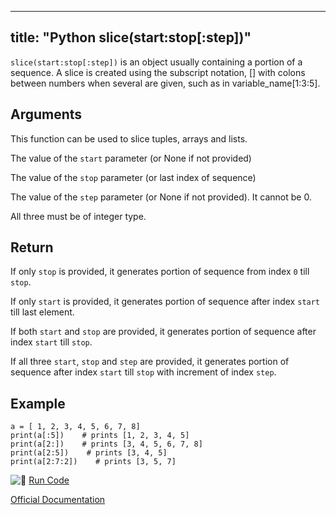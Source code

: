 
---
title: "Python slice(start:stop[:step])"
---

`slice(start:stop[:step])` is an object usually containing a portion of a sequence. A slice is created using the subscript notation, [] with colons between numbers when several are given, such as in variable_name[1:3:5].

## Arguments

This function can be used to slice tuples, arrays and lists.

The value of the `start` parameter (or None if not provided)

The value of the `stop` parameter (or last index of sequence)

The value of the `step` parameter (or None if not provided). It cannot be 0.

All three must be of integer type.

## Return

If only `stop` is provided, it generates portion of sequence from index `0` till `stop`.

If only `start` is provided, it generates portion of sequence after index `start` till last element.

If both `start` and `stop` are provided, it generates portion of sequence after index `start` till `stop`.

If all three `start`, `stop` and `step` are provided, it generates portion of sequence after index `start` till `stop` with increment of index `step`.

## Example

    a = [ 1, 2, 3, 4, 5, 6, 7, 8]
    print(a[:5])    # prints [1, 2, 3, 4, 5]
    print(a[2:])    # prints [3, 4, 5, 6, 7, 8]
    print(a[2:5])    # prints [3, 4, 5]
    print(a[2:7:2])    # prints [3, 5, 7]

![:rocket:](//forum.freecodecamp.com/images/emoji/emoji_one/rocket.png?v=2 ":rocket:") [Run Code](https://repl.it/CT5h)

[Official Documentation](https://docs.python.org/3/library/functions.html#slice)
